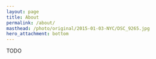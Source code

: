 ```yaml
---
layout: page
title: About
permalink: /about/
masthead: /photo/original/2015-01-03-NYC/DSC_9265.jpg
hero_attachment: bottom
---
```


TODO

